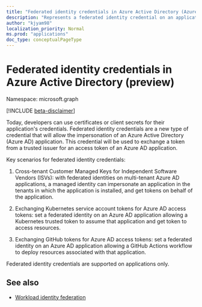 ```yaml
---
title: "Federated identity credentials in Azure Active Directory (Azure AD)"
description: "Represents a federated identity credential on an application."
author: "kjyam98"
localization_priority: Normal
ms.prod: "applications"
doc_type: conceptualPageType
---
```


# Federated identity credentials in Azure Active Directory (preview)

Namespace: microsoft.graph

[!INCLUDE [beta-disclaimer](../../includes/beta-disclaimer.md)]

Today, developers can use certificates or client secrets for their application's credentials. Federated identity credentials are a new type of credential that will allow the impersonation of an Azure Active Directory (Azure AD) application. This credential will be used to exchange a token from a trusted issuer for an access token of an Azure AD application.

Key scenarios for federated identity credentials:
1) Cross-tenant Customer Managed Keys for Independent Software Vendors (ISVs): with federated identities on multi-tenant Azure AD applications, a managed identity can impersonate an application in the tenants in which the application is installed, and get tokens on behalf of the application.
   
2) Exchanging Kubernetes service account tokens for Azure AD access tokens: set a federated identity on an Azure AD application allowing a Kubernetes trusted token to assume that application and get token to access resources.
   
3) Exchanging GitHub tokens for Azure AD access tokens: set a federated identity on an Azure AD application allowing a GitHub Actions workflow to deploy resources associated with that application.

Federated identity credentials are supported on applications only.




## See also

+ [Workload identity federation](/azure/active-directory/develop/workload-identity-federation)